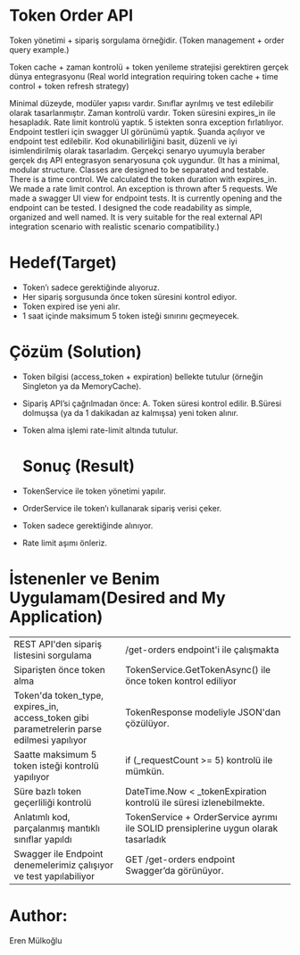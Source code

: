 # Token Order API

Token yönetimi + sipariş sorgulama örneğidir. (Token management + order query example.)

Token cache + zaman kontrolü + token yenileme stratejisi gerektiren gerçek dünya entegrasyonu (Real world integration requiring token cache + time control + token refresh strategy)

Minimal düzeyde, modüler yapısı vardır. Sınıflar ayrılmış ve test edilebilir olarak tasarlanmıştır. 
Zaman kontrolü vardır. Token süresini expires_in ile hesapladık.
Rate limit kontrolü yaptık. 5 istekten sonra exception fırlatılıyor.
Endpoint testleri için swagger UI görünümü yaptık. Şuanda açılıyor ve endpoint test edilebilir.
Kod okunabilirliğini basit, düzenli ve iyi isimlendirilmiş olarak tasarladım.
Gerçekçi senaryo uyumuyla beraber gerçek dış API entegrasyon senaryosuna çok uygundur.
(It has a minimal, modular structure. Classes are designed to be separated and testable. 
There is a time control. We calculated the token duration with expires_in. 
We made a rate limit control. An exception is thrown after 5 requests. 
We made a swagger UI view for endpoint tests. It is currently opening and the endpoint can be tested. 
I designed the code readability as simple, organized and well named. 
It is very suitable for the real external API integration scenario with realistic scenario compatibility.)

# Hedef(Target)

- Token’ı sadece gerektiğinde alıyoruz.
- Her sipariş sorgusunda önce token süresini kontrol ediyor.
- Token expired ise yeni alır.
- 1 saat içinde maksimum 5 token isteği sınırını geçmeyecek.

# Çözüm (Solution)

- Token bilgisi (access_token + expiration) bellekte tutulur (örneğin Singleton ya da MemoryCache).
- Sipariş API’si çağrılmadan önce:
    A. Token süresi kontrol edilir.
    B.Süresi dolmuşsa (ya da 1 dakikadan az kalmışsa) yeni token alınır.
- Token alma işlemi rate-limit altında tutulur.

  # Sonuç (Result)
  
- TokenService ile token yönetimi yapılır.

- OrderService ile token’ı kullanarak sipariş verisi çeker.

- Token sadece gerektiğinde alınıyor.

- Rate limit aşımı önleriz.



# İstenenler ve Benim Uygulamam(Desired and My Application)

  <table>

<tr>
<td>REST API'den sipariş listesini sorgulama</td>
  <td>/get-orders endpoint'i ile çalışmakta</td>
</tr>
<tr>
<td>Siparişten önce token alma</td>
  <td>TokenService.GetTokenAsync() ile önce token kontrol ediliyor</td>
</tr>
<tr>
<td>Token'da token_type, expires_in, access_token gibi parametrelerin parse edilmesi yapılıyor</td>
  <td>TokenResponse modeliyle JSON'dan çözülüyor.
</td>
</tr>
<tr>
<td>Saatte maksimum 5 token isteği kontrolü yapılıyor</td>
  <td>if (_requestCount >= 5) kontrolü ile mümkün.</td>
</tr>
<tr>
<td>Süre bazlı token geçerliliği kontrolü</td>
  <td>DateTime.Now < _tokenExpiration kontrolü ile süresi izlenebilmekte.</td>
</tr>
<tr>
<td>Anlatımlı kod, parçalanmış mantıklı sınıflar yapıldı</td>
  <td>TokenService + OrderService ayrımı ile SOLID prensiplerine uygun olarak tasarladık</td>
</tr>
<tr>
<td>Swagger ile Endpoint denemelerimiz çalışıyor ve test yapılabiliyor</td>
  <td>GET /get-orders endpoint Swagger’da görünüyor.</td>
</tr>
  
</table>
  

# Author:
Eren Mülkoğlu


